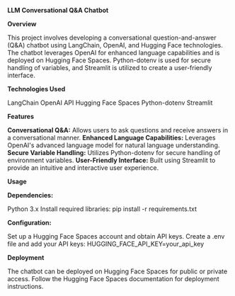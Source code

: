 **LLM Conversational Q&A Chatbot**

**Overview**

This project involves developing a conversational question-and-answer (Q&A) chatbot using LangChain, OpenAI, and Hugging Face technologies. 
The chatbot leverages OpenAI for enhanced language capabilities and is deployed on Hugging Face Spaces. 
Python-dotenv is used for secure handling of variables, and Streamlit is utilized to create a user-friendly interface.

**Technologies Used**

LangChain
OpenAI API
Hugging Face Spaces
Python-dotenv
Streamlit

**Features**

**Conversational Q&A:** Allows users to ask questions and receive answers in a conversational manner.
**Enhanced Language Capabilities:** Leverages OpenAI's advanced language model for natural language understanding.
**Secure Variable Handling:** Utilizes Python-dotenv for secure handling of environment variables.
**User-Friendly Interface:** Built using Streamlit to provide an intuitive and interactive user experience.

**Usage**

**Dependencies:**

Python 3.x
Install required libraries: pip install -r requirements.txt

**Configuration:**

Set up a Hugging Face Spaces account and obtain API keys.
Create a .env file and add your API keys: HUGGING_FACE_API_KEY=your_api_key

**Deployment**

The chatbot can be deployed on Hugging Face Spaces for public or private access. Follow the Hugging Face Spaces documentation for deployment instructions.
